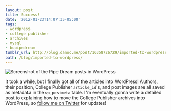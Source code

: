 ```yaml
---
layout: post
title: Success!
date: '2012-01-23T14:07:35-05:00'
tags:
- wordpress
- college publisher
- archives
- mysql
- bupipedream
tumblr_url: http://blog.danoc.me/post/16358726729/imported-to-wordpress
path: /blog/imported-to-wordpress/
---
```


![Screenshot of the Pipe Dream posts in WordPress](/img/posts/pipe-dream-posts-imported.png)

It took a while, but I finally got all of the articles into WordPress! Authors, their position, College Publisher `article_id`'s, and post images are all saved as metadata in the `wp_postmeta` table. I'm eventually gonna write a detailed post to explaining how to move the College Publisher archives into WordPress, so [follow me on Twitter](https://twitter.com/_danoc) for updates!
